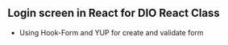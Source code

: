 ## Login screen in React for DIO React Class

- Using Hook-Form and YUP for create and validate form 
